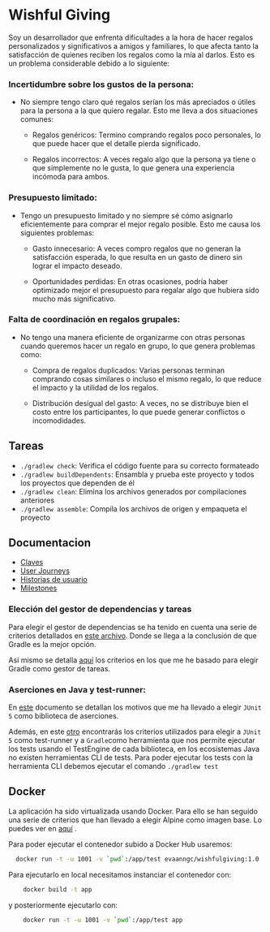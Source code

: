 # Wishful Giving

Soy un desarrollador que enfrenta dificultades a la hora de hacer regalos personalizados y significativos a amigos y familiares, lo que afecta tanto la satisfacción de quienes reciben los regalos como la mía al darlos. Esto es un problema considerable debido a lo siguiente:

### Incertidumbre sobre los gustos de la persona:

- No siempre tengo claro qué regalos serían los más apreciados o útiles para la persona a la que quiero regalar. Esto me lleva a dos situaciones comunes:

  - Regalos genéricos: Termino comprando regalos poco personales, lo que puede hacer que el detalle pierda significado.

  - Regalos incorrectos: A veces regalo algo que la persona ya tiene o que simplemente no le gusta, lo que genera una experiencia incómoda para ambos.

### Presupuesto limitado:

- Tengo un presupuesto limitado y no siempre sé cómo asignarlo eficientemente para comprar el mejor regalo posible. Esto me causa los siguientes problemas:

  - Gasto innecesario: A veces compro regalos que no generan la satisfacción esperada, lo que resulta en un gasto de dinero sin lograr el impacto deseado.

  - Oportunidades perdidas: En otras ocasiones, podría haber optimizado mejor el presupuesto para regalar algo que hubiera sido mucho más significativo.

### Falta de coordinación en regalos grupales:

- No tengo una manera eficiente de organizarme con otras personas cuando queremos hacer un regalo en grupo, lo que genera problemas como:

  - Compra de regalos duplicados: Varias personas terminan comprando cosas similares o incluso el mismo regalo, lo que reduce el impacto y la utilidad de los regalos.

  - Distribución desigual del gasto: A veces, no se distribuye bien el costo entre los participantes, lo que puede generar conflictos o incomodidades.

## Tareas

- `./gradlew check`: Verifica el código fuente para su correcto formateado
- `./gradlew buildDependents`: Ensambla y prueba este proyecto y todos los proyectos que dependen de él
- `./gradlew clean`: Elimina los archivos generados por compilaciones anteriores
- `./gradlew assemble`: Compila los archivos de origen y empaqueta el proyecto

## Documentacion

- [Claves](screenshots/clavesGithub.png)
- [User Journeys](docs/user_journeys.md)
- [Historias de usuario](docs/user_stories.md)
- [Milestones](docs/milestone.md)

### Elección del gestor de dependencias y tareas

Para elegir el gestor de dependencias se ha tenido en cuenta una serie de criterios detallados en [este archivo](docs/gestor_dependencias.md). Donde se llega a la conclusión de que Gradle es la mejor opción.

Así mismo se detalla [aquí](docs/gestor_tareas.md) los criterios en los que me he basado para elegir Gradle como gestor de tareas.

### Aserciones en Java y test-runner:

En [este](docs/testing_aserciones.md) documento se detallan los motivos que me ha llevado a elegir `JUnit 5` como biblioteca de aserciones. 

Además, en este [otro](docs/testing_testrunner.md) encontrarás los criterios utilizados para elegir a `JUnit 5` como test-runner y a `Gradle`como herramienta que nos permite ejecutar los tests usando el TestEngine de cada biblioteca, en los ecosistemas Java no existen  herramientas CLI de tests.
Para poder ejecutar los tests con la herramienta CLI debemos ejecutar el comando `./gradlew test`

## Docker

La aplicación ha sido virtualizada usando Docker. Para ello se han seguido una serie de criterios que han llevado a elegir Alpine como imagen base. Lo puedes ver en [aquí](docs/imagen_docker.md) .

Para poder ejecutar el contenedor subido a Docker Hub usaremos:

```bash
  docker run -t -u 1001 -v `pwd`:/app/test evaanngc/wishfulgiving:1.0
```

Para ejecutarlo en local necesitamos instanciar el contenedor con:

```bash
    docker build -t app 
```
y posteriormente ejecutarlo con:

```bash
    docker run -t -u 1001 -v `pwd`:/app/test app
```